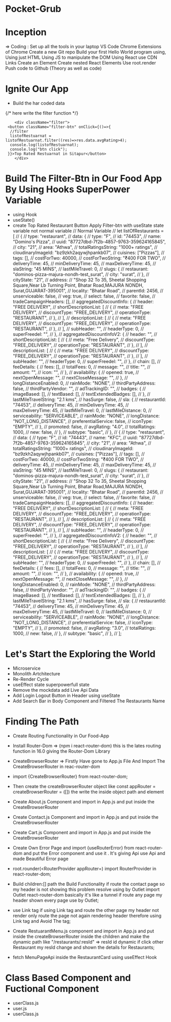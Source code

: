# Pocket-Grub


# Inception
=> Coding :
Set up all the tools in your laptop
VS Code
Chrome
Extensions of Chrome
Create a new Git repo
Build your first Hello World program using,
Using just HTML
Using JS to manipulate the DOM
Using React
use CDN Links
Create an Element
Create nested React Elements
Use root.render
Push code to Github (Theory as well as code)

# Ignite Our App
- Build the har coded data


{/* here write the filter function */}

        <div className="filter">
     <button className="filter-btn" onClick={()=>{
      //filter
      listofRestuarnat = listofRestuarnat.filter((res)=>res.data.avgRating>4);
      console.log(listofRestuarnat);
      console.log("btn click");
     }}>Top Rated Restuarnat in Sitapur</button>
        </div>
# Build The Filter-Btn in Our Food App By Using Hooks SuperPower Variable
- using Hook 
- useState()
- create Top Rated Restaurant Button Apply Filter-btn with useState state variable not normal variable
// Normal Variable
  // let listOfRestaurants = [
  //   {
  //     type: "restaurant",
  //     data: {
  //       type: "F",
  //       id: "74453",
  //       name: "Domino's Pizza",
  //       uuid: "87727dbd-7f2b-4857-9763-359624165845",
  //       city: "21",
  //       area: "Athwa",
  //       totalRatingsString: "1000+ ratings",
  //       cloudinaryImageId: "bz9zkh2aqywjhpankb07",
  //       cuisines: ["Pizzas"],
  //       tags: [],
  //       costForTwo: 40000,
  //       costForTwoString: "₹400 FOR TWO",
  //       deliveryTime: 45,
  //       minDeliveryTime: 45,
  //       maxDeliveryTime: 45,
  //       slaString: "45 MINS",
  //       lastMileTravel: 0,
  //       slugs: {
  //         restaurant: "dominos-pizza-majura-nondh-test_surat",
  //         city: "surat",
  //       },
  //       cityState: "21",
  //       address:
  //         "Shop 32 To 35, Sheetal Shopping Square,Near Lb Turning Point, Bhatar Road,MAJURA NONDH, Surat,GUJARAT-395001",
  //       locality: "Bhatar Road",
  //       parentId: 2456,
  //       unserviceable: false,
  //       veg: true,
  //       select: false,
  //       favorite: false,
  //       tradeCampaignHeaders: [],
  //       aggregatedDiscountInfo: {
  //         header: "FREE DELIVERY",
  //         shortDescriptionList: [
  //           {
  //             meta: "FREE DELIVERY",
  //             discountType: "FREE_DELIVERY",
  //             operationType: "RESTAURANT",
  //           },
  //         ],
  //         descriptionList: [
  //           {
  //             meta: "FREE DELIVERY",
  //             discountType: "FREE_DELIVERY",
  //             operationType: "RESTAURANT",
  //           },
  //         ],
  //         subHeader: "",
  //         headerType: 0,
  //         superFreedel: "",
  //       },
  //       aggregatedDiscountInfoV2: {
  //         header: "",
  //         shortDescriptionList: [
  //           {
  //             meta: "Free Delivery",
  //             discountType: "FREE_DELIVERY",
  //             operationType: "RESTAURANT",
  //           },
  //         ],
  //         descriptionList: [
  //           {
  //             meta: "FREE DELIVERY",
  //             discountType: "FREE_DELIVERY",
  //             operationType: "RESTAURANT",
  //           },
  //         ],
  //         subHeader: "",
  //         headerType: 0,
  //         superFreedel: "",
  //       },
  //       chain: [],
  //       feeDetails: {
  //         fees: [],
  //         totalFees: 0,
  //         message: "",
  //         title: "",
  //         amount: "",
  //         icon: "",
  //       },
  //       availability: {
  //         opened: true,
  //         nextOpenMessage: "",
  //         nextCloseMessage: "",
  //       },
  //       longDistanceEnabled: 0,
  //       rainMode: "NONE",
  //       thirdPartyAddress: false,
  //       thirdPartyVendor: "",
  //       adTrackingID: "",
  //       badges: {
  //         imageBased: [],
  //         textBased: [],
  //         textExtendedBadges: [],
  //       },
  //       lastMileTravelString: "2.1 kms",
  //       hasSurge: false,
  //       sla: {
  //         restaurantId: "74453",
  //         deliveryTime: 45,
  //         minDeliveryTime: 45,
  //         maxDeliveryTime: 45,
  //         lastMileTravel: 0,
  //         lastMileDistance: 0,
  //         serviceability: "SERVICEABLE",
  //         rainMode: "NONE",
  //         longDistance: "NOT_LONG_DISTANCE",
  //         preferentialService: false,
  //         iconType: "EMPTY",
  //       },
  //       promoted: false,
  //       avgRating: "4.0",
  //       totalRatings: 1000,
  //       new: false,
  //     },
  //     subtype: "basic",
  //   },
  //   {
  //     type: "restaurant",
  //     data: {
  //       type: "F",
  //       id: "74443",
  //       name: "KFC",
  //       uuid: "87727dbd-7f2b-4857-9763-359624165845",
  //       city: "21",
  //       area: "Athwa",
  //       totalRatingsString: "1000+ ratings",
  //       cloudinaryImageId: "bz9zkh2aqywjhpankb07",
  //       cuisines: ["Pizzas"],
  //       tags: [],
  //       costForTwo: 40000,
  //       costForTwoString: "₹400 FOR TWO",
  //       deliveryTime: 45,
  //       minDeliveryTime: 45,
  //       maxDeliveryTime: 45,
  //       slaString: "45 MINS",
  //       lastMileTravel: 0,
  //       slugs: {
  //         restaurant: "dominos-pizza-majura-nondh-test_surat",
  //         city: "surat",
  //       },
  //       cityState: "21",
  //       address:
  //         "Shop 32 To 35, Sheetal Shopping Square,Near Lb Turning Point, Bhatar Road,MAJURA NONDH, Surat,GUJARAT-395001",
  //       locality: "Bhatar Road",
  //       parentId: 2456,
  //       unserviceable: false,
  //       veg: true,
  //       select: false,
  //       favorite: false,
  //       tradeCampaignHeaders: [],
  //       aggregatedDiscountInfo: {
  //         header: "FREE DELIVERY",
  //         shortDescriptionList: [
  //           {
  //             meta: "FREE DELIVERY",
  //             discountType: "FREE_DELIVERY",
  //             operationType: "RESTAURANT",
  //           },
  //         ],
  //         descriptionList: [
  //           {
  //             meta: "FREE DELIVERY",
  //             discountType: "FREE_DELIVERY",
  //             operationType: "RESTAURANT",
  //           },
  //         ],
  //         subHeader: "",
  //         headerType: 0,
  //         superFreedel: "",
  //       },
  //       aggregatedDiscountInfoV2: {
  //         header: "",
  //         shortDescriptionList: [
  //           {
  //             meta: "Free Delivery",
  //             discountType: "FREE_DELIVERY",
  //             operationType: "RESTAURANT",
  //           },
  //         ],
  //         descriptionList: [
  //           {
  //             meta: "FREE DELIVERY",
  //             discountType: "FREE_DELIVERY",
  //             operationType: "RESTAURANT",
  //           },
  //         ],
  //         subHeader: "",
  //         headerType: 0,
  //         superFreedel: "",
  //       },
  //       chain: [],
  //       feeDetails: {
  //         fees: [],
  //         totalFees: 0,
  //         message: "",
  //         title: "",
  //         amount: "",
  //         icon: "",
  //       },
  //       availability: {
  //         opened: true,
  //         nextOpenMessage: "",
  //         nextCloseMessage: "",
  //       },
  //       longDistanceEnabled: 0,
  //       rainMode: "NONE",
  //       thirdPartyAddress: false,
  //       thirdPartyVendor: "",
  //       adTrackingID: "",
  //       badges: {
  //         imageBased: [],
  //         textBased: [],
  //         textExtendedBadges: [],
  //       },
  //       lastMileTravelString: "2.1 kms",
  //       hasSurge: false,
  //       sla: {
  //         restaurantId: "74453",
  //         deliveryTime: 45,
  //         minDeliveryTime: 45,
  //         maxDeliveryTime: 45,
  //         lastMileTravel: 0,
  //         lastMileDistance: 0,
  //         serviceability: "SERVICEABLE",
  //         rainMode: "NONE",
  //         longDistance: "NOT_LONG_DISTANCE",
  //         preferentialService: false,
  //         iconType: "EMPTY",
  //       },
  //       promoted: false,
  //       avgRating: "3.0",
  //       totalRatings: 1000,
  //       new: false,
  //     },
  //     subtype: "basic",
  //   },
  // ];

# Let's Start the Exploring the World

 - Microservice
 - Monolith Artchitecture
 - Re-Render Cycle
 - useEffect state superpowerfull state
 - Remove the mockdata add Live Api Data
 - Add Login Logout Button in Header using useState
 - Add Search Bar in Body Component and Filtered The Restaurants Name 

# Finding The Path
 - Create Routing Functionality in Our Food-App
 - Install Router-Dom => (npm i react-router-dom) this is the lates routing function in 16.0 giving the Router-Dom Library 
 - CreateBrowserRouter => Firstly Have gone to App.js File And Import The CreateBrowserRouter in reac-router-dom 
  - import {CreateBrowserRouter} from react-router-dom;
 - Then create the createBrowserRouter object like const appRouter = createBrowserRouter = ([]) the write the inside object path and element 
 - Create About.js Component and import in App.js and put inside the CreateBrowserRouter
 - Create Contact.js Component and import in App.js and put inside the CreateBrowserRouter
 - Create Cart.js Component and import in App.js and put inside the CreateBrowserRouter
 - Create Own Error Page and import {useRouterError} from react-router-dom and put the Error component and use it . It's giving Api use   Api and made Beautiful Error page
 - root.rounder(<RouterProvider appRouter=<AppLayout/>) import RouterProvider in react-router-dom;
 - Build children:[] path the Build Functionality if route the contact page so my header is not showing this problem resolve using by Outlet import Outlet react-router-dom basically it's like a tunnel if route any page my header shown every page use by Outlet;

- use Link tag if using Link tag and route the other page my header not render only route the page not again rendering header therefore using Link tag and Avoid The <a> tag;
-  Create RestuarantMenu.js component and import in App.js and put inside the createBrowserRouter inside the children and make the dynamic path like "/restaurants/:resId" => resId id dynamic if click other Restaurant my resId change and shown the details for Restaurants;
- fetch MenuPageApi inside the RestaurantCard using useEffect Hook  

# Class Based Component and Fuctional Component 
 - userClass.js
 - user.js
 - userClass.js
 
 
